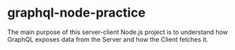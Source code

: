 # graphql-node-practice

The main purpose of this server-client Node.js project is to understand how GraphQL exposes data from the Server and how the Client fetches it.
